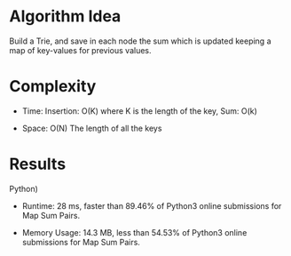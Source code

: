 # Algorithm Idea

Build a Trie, and save in each node the sum which is updated keeping a map of key-values for previous values.

# Complexity

- Time: Insertion: O(K) where K is the length of the key, Sum: O(k)

- Space: O(N) The length of all the keys

# Results

Python)

- Runtime: 28 ms, faster than 89.46% of Python3 online submissions for Map Sum Pairs.

- Memory Usage: 14.3 MB, less than 54.53% of Python3 online submissions for Map Sum Pairs.

